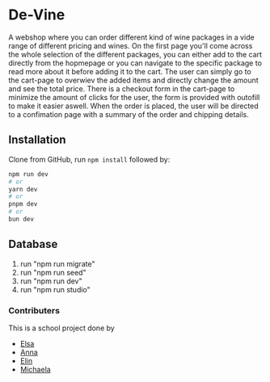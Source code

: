 # De-Vine

A webshop where you can order different kind of wine packages in a vide range of different pricing and wines. On the first page you'll come across the whole selection of the different packages, you can either add to the cart directly from the hopmepage or you can navigate to the specific package to read more about it before adding it to the cart. The user can simply go to the cart-page to overwiev the added items and directly change the amount and see the total price. There is a checkout form in the cart-page to minimize the amount of clicks for the user, the form is provided with outofill to make it easier aswell. When the order is placed, the user will be directed to a confimation page with a summary of the order and chipping details.

## Installation

Clone from GitHub, run `npm install` followed by:

```bash
npm run dev
# or
yarn dev
# or
pnpm dev
# or
bun dev
```

## Database

1. run "npm run migrate"
2. run "npm run seed"
3. run "npm run dev"
4. run "npm run studio"

### Contributers

This is a school project done by

- [Elsa](https://github.com/ElsaBonde)
- [Anna](https://github.com/Annamedie)
- [Elin](https://github.com/mypinkworld)
- [Michaela](https://github.com/navaas)
